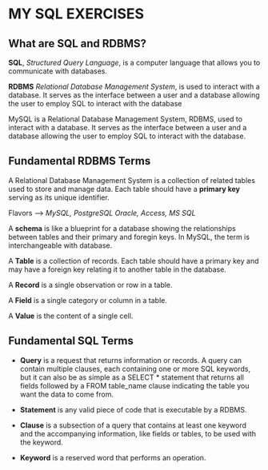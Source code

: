 # MY SQL EXERCISES


## What are SQL and RDBMS?
**SQL**, *Structured Query Language*, is a computer language that allows you to communicate with databases.

**RDBMS** *Relational Database Management System*, is used to interact with a database. It serves as the interface between a user and a database allowing the user to employ SQL to interact with the database

MySQL is a Relational Database Management System, RDBMS, used to interact with a database. It serves as the interface between a user and a database allowing the user to employ SQL to interact with the database.

## Fundamental RDBMS Terms

A Relational Database Management System is a collection of related tables used to store and manage data. Each table should have a **primary key** serving as its unique identifier.

Flavors --> *MySQL, PostgreSQL Oracle, Access, MS SQL*

A **schema** is like a blueprint for a database showing the relationships between tables and their primary and foregin keys. In MySQL, the term is interchangeable with database.

A **Table** is a collection of records. Each table should have a primary key and may have a foreign key relating it to another table in the database.

A **Record** is a single observation or row in a table.

A **Field** is a single category or column in a table.

A **Value** is the content of a single cell.


## Fundamental SQL Terms
- **Query** is a request that returns information or records. A query can contain multiple clauses, each containing one or more SQL keywords, but it can also be as simple as a SELECT * statement that returns all fields followed by a FROM table_name clause indicating the table you want the data to come from.

- **Statement** is any valid piece of code that is executable by a RDBMS.

- **Clause** is a subsection of a query that contains at least one keyword and the accompanying information, like fields or tables, to be used with the keyword.

- **Keyword** is a reserved word that performs an operation.

